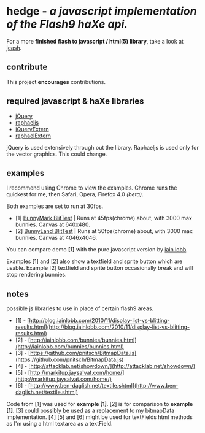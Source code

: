 # hedge - *a javascript implementation of the Flash9 haXe api.*

For a more **finished flash to javascript / html(5) library**, take a look at [jeash](https://launchpad.net/jeash).

## contribute
This project **encourages** contributions.

## required javascript & haXe libraries
+ [jQuery](http://jquery.com)
+ [raphaeljs](http://raphaeljs.com/)
+ [jQueryExtern](https://github.com/andyli/jQueryExternForHaxe)
+ [raphaelExtern](https://github.com/andyli/raphaelExternForHaxe)

jQuery is used extensively through out the library. Raphaeljs is used only for the vector graphics. This could change.

## examples
I recommend using Chrome to view the examples. Chrome runs the quickest for me, then Safari, Opera, Firefox 4.0 *(beta)*.

Both examples are set to run at 30fps.

+ [1] [BunnyMark BlitTest](http://skial.github.com/hedge/BunnyBlitTest.html) | Runs at 45fps(chrome) about, with 3000 max bunnies. Canvas at 640x480.
+ [2] [BunnyLand BlitTest](http://skial.github.com/hedge/BunnyLandBlitTest.html) | Runs at 50fps(chrome) about, with 3000 max bunnies. Canvas at 4046x4046.

You can compare demo **[1]** with the pure javascript version by [iain lobb](http://iainlobb.com/bunnies/bunnies.html).

Examples [1] and [2]  also show a textfield and sprite button which are usable. Example [2] textfield and sprite button occasionally break and will stop rendering bunnies.

## notes
possible js libraries to use in place of certain flash9 areas.

+ [1] - [http://blog.iainlobb.com/2010/11/display-list-vs-blitting-results.html](http://blog.iainlobb.com/2010/11/display-list-vs-blitting-results.html)
+ [2] - [http://iainlobb.com/bunnies/bunnies.html](http://iainlobb.com/bunnies/bunnies.html)
+ [3] - [https://github.com/pnitsch/BitmapData.js](https://github.com/pnitsch/BitmapData.js)
+ [4] - [http://attacklab.net/showdown/](http://attacklab.net/showdown/)
+ [5] - [http://markitup.jaysalvat.com/home/](http://markitup.jaysalvat.com/home/)
+ [6] - [http://www.ben-daglish.net/textile.shtml](http://www.ben-daglish.net/textile.shtml)

Code from [1] was used for **example [1]**. [2] is for comparison to **example [1]**.
[3] could possibly be used as a replacement to my bitmapData implementation.
[4] [5] and [6] might be used for textFields html methods as I'm using a html textarea as a textField.
